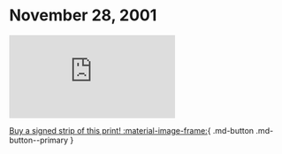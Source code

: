 # November 28, 2001

![](https://www.achewood.com/comic.php?date=11282001)

[Buy a signed strip of this print! :material-image-frame:](https://achewood-holiday-pop-up.myshopify.com/products/strip#11282001){ .md-button .md-button--primary }
